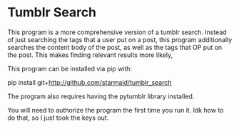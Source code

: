 # Tumblr Search
This program is a more comprehensive version of a tumblr search. Instead of just searching the tags that a user put on a post, this program additionally searches the content body of the post, as well as the tags that OP put on the post. This makes finding relevant results more likely,

This program can be installed via pip with:

pip install git+http://github.com/starmaid/tumblr_search

The program also requires having the pytumblr library installed.

You will need to authorize the program the first time you run it. Idk how to do that, so I just took the keys out.
